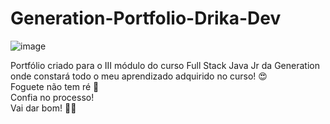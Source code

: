 # Generation-Portfolio-Drika-Dev
![image](https://github.com/DrikaDev/Generation-Modulo-III-FrontEnd/assets/102387476/bf4b3fd6-5b0f-414f-b5a5-78eb915172f4)

Portfólio criado para o III módulo do curso Full Stack Java Jr da Generation onde constará todo o meu aprendizado adquirido no curso! 😍\
Foguete não tem ré 🚀\
Confia no processo!\
Vai dar bom! 🙏🏻

